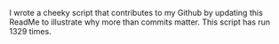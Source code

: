 I wrote a cheeky script that contributes to my Github by updating this ReadMe to illustrate why more than commits matter. This script has run 1329 times.
